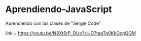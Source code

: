 # Aprendiendo-JavaScript

Aprendiendo con las clases de "Sergie Code"

link = https://youtu.be/N8Xt5rP_DUo?si=D7taqTq0KkQopQQM 